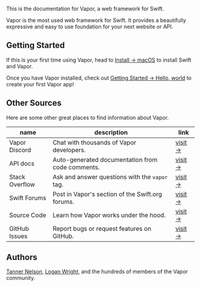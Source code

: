 This is the documentation for Vapor, a web framework for Swift.

Vapor is the most used web framework for Swift. It provides a beautifully expressive and easy to use foundation for your next website or API.

## Getting Started

If this is your first time using Vapor, head to [Install → macOS](install/macos.md) to install Swift and Vapor.

Once you have Vapor installed, check out [Getting Started → Hello, world](getting-started/hello-world.md) to create your first Vapor app!

## Other Sources

Here are some other great places to find information about Vapor.

| name           | description                                      | link                                                            |
|----------------|--------------------------------------------------|-----------------------------------------------------------------|
| Vapor Discord  | Chat with thousands of Vapor developers.         | [visit &rarr;](http://vapor.team)                               |
| API docs       | Auto-generated documentation from code comments. | [visit &rarr;](http://api.vapor.codes)                          |
| Stack Overflow | Ask and answer questions with the `vapor` tag.   | [visit &rarr;](http://stackoverflow.com/questions/tagged/vapor) |
| Swift Forums  | Post in Vapor's section of the Swift.org forums.  | [visit &rarr;](https://forums.swift.org/c/related-projects/vapor)           |
| Source Code    | Learn how Vapor works under the hood.            | [visit &rarr;](https://github.com/vapor/vapor)                  |
| GitHub Issues  | Report bugs or request features on GitHub.       | [visit &rarr;](https://github.com/vapor/vapor/issues)           |


## Authors

[Tanner Nelson](mailto:tanner@vapor.codes), [Logan Wright](mailto:logan@vapor.codes), and the hundreds of members of the Vapor community.
